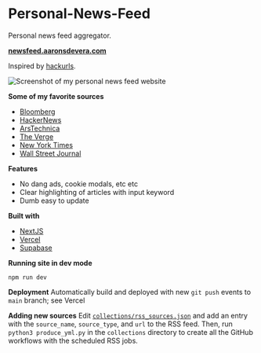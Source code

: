 # Personal-News-Feed
Personal news feed aggregator.

**[newsfeed.aaronsdevera.com](https://newsfeed.aaronsdevera.com)**

Inspired by [hackurls](https://hackurls.com/).

![Screenshot of my personal news feed website](https://newsfeed.aaronsdevera.com/assets/newsfeed-screenshot.png)

**Some of my favorite sources**
- [Bloomberg](https://bloomberg.com)
- [HackerNews](https://news.ycombinator.com)
- [ArsTechnica](https://arstechnica.com)
- [The Verge](https://theverge.com)
- [New York Times](https://nytimes.com)
- [Wall Street Journal](https://wsj.com)

**Features**
- No dang ads, cookie modals, etc etc
- Clear highlighting of articles with input keyword
- Dumb easy to update

**Built with**
- [NextJS](https://nextjs.org/)
- [Vercel](https://vercel.com)
- [Supabase](https://supabase.com/)

**Running site in dev mode**
```
npm run dev
```

**Deployment**
Automatically build and deployed with new `git push` events to `main` branch; see Vercel

**Adding new sources**
Edit [`collections/rss_sources.json`](./collections/rss_sources.json) and add an entry with the `source_name`, `source_type`, and `url` to the RSS feed. Then, run `python3 produce_yml.py` in the `collections` directory to create all the GitHub workflows with the scheduled RSS jobs.